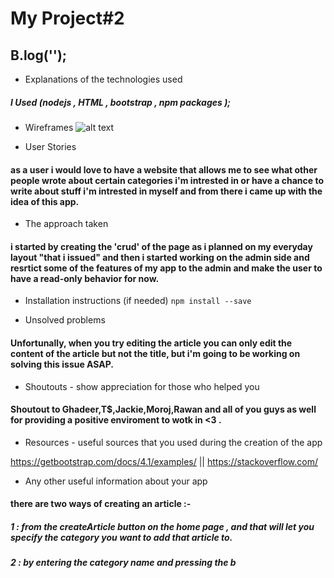 # My Project#2

## B.log('');

* Explanations of the technologies used 

##### I Used (nodejs , HTML , bootstrap , npm packages );
* Wireframes
![alt text]()

* User Stories

#### as a user i would love to have a website that allows me to see what other people wrote about certain categories i'm intrested in or have a chance to write about stuff i'm intrested in myself and from there i came up with the idea of this app.

* The approach taken

#### i started by creating the 'crud' of the page as i planned on my everyday layout "that i issued" and then i started working on the admin side and resrtict some of the features of my app to the admin and make the user to have a read-only behavior for now. 

* Installation instructions (if needed)
`npm install --save`

* Unsolved problems

#### Unfortunally, when you try editing the article  you can only edit the content of the article but not the title, but i'm going to be working on solving this issue ASAP.

* Shoutouts - show appreciation for those who helped you

#### Shoutout to Ghadeer,T$,Jackie,Moroj,Rawan and all of you guys as well for providing a positive enviroment to wotk in <3 .

* Resources - useful sources that you used during the creation of the app

https://getbootstrap.com/docs/4.1/examples/ || 
https://stackoverflow.com/

* Any other useful information about your app

 #### there are two ways of creating an article :-
 ##### 1 : from the createArticle button on the home page , and that will let you specify the category you want to add that article to.
 ##### 2 : by entering the category name and pressing the b
